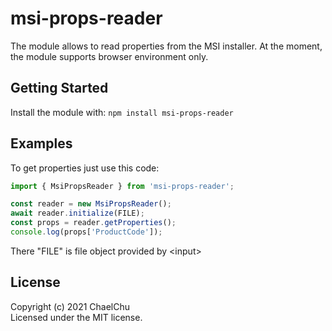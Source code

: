 # msi-props-reader

The module allows to read properties from the MSI installer. 
At the moment, the module supports browser environment only.

## Getting Started
Install the module with: `npm install msi-props-reader`

## Examples
To get properties just use this code:
```javascript
import { MsiPropsReader } from 'msi-props-reader';

const reader = new MsiPropsReader();
await reader.initialize(FILE);
const props = reader.getProperties();
console.log(props['ProductCode']);
```
There "FILE" is file object provided by \<input\>

## License
Copyright (c) 2021 ChaelChu  
Licensed under the MIT license.
